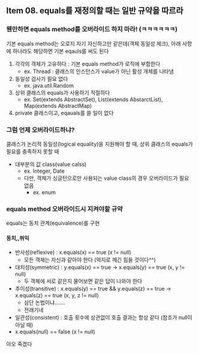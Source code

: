 ## Item 08. equals를 재정의할 때는 일반 규약을 따르라 
### 웬만하면 equals method를 오버라이드 하지 마라! (ㅋㅋㅋㅋㅋㅋ)
기본 equals method는 오로지 자기 자신하고만 같은데(객체 동일성 체크), 아래 사항에 하나라도 해당하면 기본 eqauls를 써도 된다 
1. 각각의 객체가 고유하다 : 기본 equals method가 로직에 부합한다 
    * ex. Thread : 클래스의 인스턴스가 value가 아닌 활성 개체를 나타냄 
2. 동일성 검사가 필요 없다 
    * ex. java.util.Random
3. 상위 클래스의 equals가 사용하기 적절하다
    * ex. Set(extends AbstractSet), List(extends AbstarctList), Map(extends AbstractMap)  
4. private 클래스이고, eqauals를 쓸 일이 없다 

### 그럼 언제 오버라이드하냐? 
클래스가 논리적 동일성(logical equality)을 지원해야 할 때, 상위 클래스의 equals가 필요를 충족하지 못할 때
* 대부분의 값 class(value calss)
    + ex. Integer, Date
    + 다만, 객체가 싱글턴으로만 사용되는 value class의 경우 오버라이드가 필요 없음  
        - ex. enum

### equals method 오버라이드시 지켜야할 규약 
equals는 동치 관계(equivalence)를 구현
#### 동치,,쒸익
* 반사성(reflexive) : x.equals(x) == true (x != null)
    + 모든 객체는 자신과 같아야 한다 (억지로 깨긴 힘들 것이다^^) 
* 대치성(symmetric) : y.equals(x) == true -> x.equals(y) == true (x, y != null) 
    + 두 객체에 서로 같은지 물어보면 같은 답이 나와야 한다 
* 추이성(transitive) : x.equals(y) == true && y.equals(z) == true -> x.equals(z) == true (x, y, z != null) 
    + 삼단 논법이냐.......
    + 전래기네 
* 일관성(consistent) : 호출 횟수에 상관없이 호출 결과는 항상 같다 (참조가 null이 아닐 때)
* x.equals(null) == false (x != null)

아오 죽겠다 

